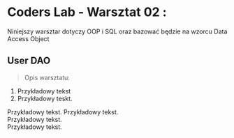 # Coders Lab - Warsztat 02 :
Niniejszy warsztar dotyczy OOP i SQL oraz bazować będzie na wzorcu Data Access Object
## User DAO
> Opis warsztatu:

1. Przykładowy tekst
2. Przykładowy teskt.


Przykładowy tekst.
Przykładowy tekst.\
Przykładowy tekst.\
Przykładowy tekst.


